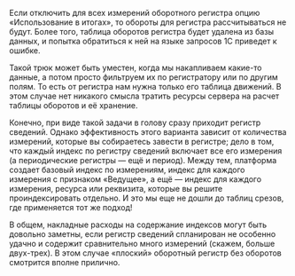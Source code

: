 ﻿Если отключить для всех измерений оборотного регистра опцию «Использование в итогах», то обороты для регистра рассчитываться не будут. Более того, таблица оборотов регистра будет удалена из базы данных, и попытка обратиться к ней на языке запросов 1С приведет к ошибке.

Такой трюк может быть уместен, когда мы накапливаем какие-то данные, а потом просто фильтруем их по регистратору или по другим полям. То есть от регистра нам нужна только его таблица движений. В этом случае нет никакого смысла тратить ресурсы сервера на расчет таблицы оборотов и её хранение.

Конечно, при виде такой задачи в голову сразу приходит регистр сведений. Однако эффективность этого варианта зависит от количества измерений, которые вы собираетесь завести в регистре; дело в том, что каждый индекс по регистру сведений включает все его измерения (а периодические регистры — ещё и период). Между тем, платформа создает базовый индекс по измерениям, индекс для каждого измерения с признаком «Ведущее», а ещё — индекс для каждого измерения, ресурса или реквизита, которые вы решите проиндексировать отдельно. И это мы еще не дошли до таблиц срезов, где применяется тот же подход!

В общем, накладные расходы на содержание индексов могут быть довольно заметны, если регистр сведений спланирован не особенно удачно и содержит сравнительно много измерений (скажем, больше двух-трех). В этом случае «плоский» оборотный регистр без оборотов смотрится вполне прилично.